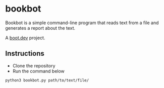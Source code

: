# bookbot

Bookbot is a simple command-line program that reads text from a file and generates a report about the text.

A [boot.dev](https://www.boot.dev/u/jessicaccp) project.

## Instructions

- Clone the repository
- Run the command below

```bash
python3 bookbot.py path/to/text/file/
```